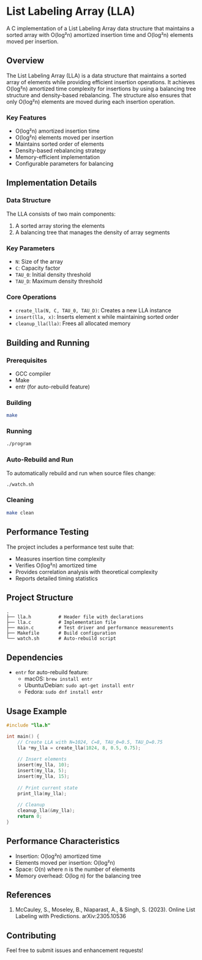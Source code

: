 # List Labeling Array (LLA)

A C implementation of a List Labeling Array data structure that maintains a sorted array with O(log²n) amortized insertion time and O(log²n) elements moved per insertion.

## Overview

The List Labeling Array (LLA) is a data structure that maintains a sorted array of elements while providing efficient insertion operations. It achieves O(log²n) amortized time complexity for insertions by using a balancing tree structure and density-based rebalancing. The structure also ensures that only O(log²n) elements are moved during each insertion operation.

### Key Features

- O(log²n) amortized insertion time
- O(log²n) elements moved per insertion
- Maintains sorted order of elements
- Density-based rebalancing strategy
- Memory-efficient implementation
- Configurable parameters for balancing

## Implementation Details

### Data Structure

The LLA consists of two main components:
1. A sorted array storing the elements
2. A balancing tree that manages the density of array segments

### Key Parameters

- `N`: Size of the array
- `C`: Capacity factor
- `TAU_0`: Initial density threshold
- `TAU_D`: Maximum density threshold

### Core Operations

- `create_lla(N, C, TAU_0, TAU_D)`: Creates a new LLA instance
- `insert(lla, x)`: Inserts element x while maintaining sorted order
- `cleanup_lla(lla)`: Frees all allocated memory

## Building and Running

### Prerequisites

- GCC compiler
- Make
- entr (for auto-rebuild feature)

### Building

```bash
make
```

### Running

```bash
./program
```

### Auto-Rebuild and Run

To automatically rebuild and run when source files change:
```bash
./watch.sh
```

### Cleaning

```bash
make clean
```

## Performance Testing

The project includes a performance test suite that:
- Measures insertion time complexity
- Verifies O(log²n) amortized time
- Provides correlation analysis with theoretical complexity
- Reports detailed timing statistics

## Project Structure

```
.
├── lla.h          # Header file with declarations
├── lla.c          # Implementation file
├── main.c         # Test driver and performance measurements
├── Makefile       # Build configuration
└── watch.sh       # Auto-rebuild script
```

## Dependencies

- `entr` for auto-rebuild feature:
  - macOS: `brew install entr`
  - Ubuntu/Debian: `sudo apt-get install entr`
  - Fedora: `sudo dnf install entr`

## Usage Example

```c
#include "lla.h"

int main() {
    // Create LLA with N=1024, C=8, TAU_0=0.5, TAU_D=0.75
    lla *my_lla = create_lla(1024, 8, 0.5, 0.75);
    
    // Insert elements
    insert(my_lla, 10);
    insert(my_lla, 5);
    insert(my_lla, 15);
    
    // Print current state
    print_lla(my_lla);
    
    // Cleanup
    cleanup_lla(&my_lla);
    return 0;
}
```

## Performance Characteristics

- Insertion: O(log²n) amortized time
- Elements moved per insertion: O(log²n)
- Space: O(n) where n is the number of elements
- Memory overhead: O(log n) for the balancing tree

## References

1. McCauley, S., Moseley, B., Niaparast, A., & Singh, S. (2023). Online List Labeling with Predictions. arXiv:2305.10536

## Contributing

Feel free to submit issues and enhancement requests!
